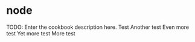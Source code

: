 # node

TODO: Enter the cookbook description here.
Test
Another test
Even more test
Yet more test
More test
